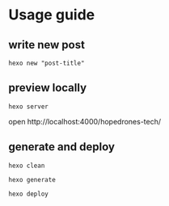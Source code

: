 # Usage guide

## write new post
```
hexo new "post-title"
```
## preview locally
```
hexo server
```

open http://localhost:4000/hopedrones-tech/

## generate and deploy

```
hexo clean

hexo generate

hexo deploy
```